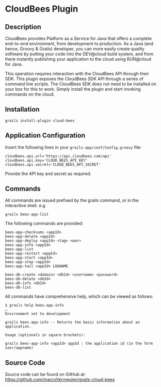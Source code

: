 # CloudBees Plugin

## Description

CloudBees provides Platform as a Service for Java that offers a complete end-to-end environment, from development to production. As a Java (and hence, Groovy & Grails) developer, you can more easily create quality software by putting your code into the DEV@cloud build system, and from there instantly publishing your application to the cloud using RUN@cloud for Java.

This operation requires interaction with the CloudBees API through their SDK. This plugin exposes the CloudBees SDK API through a series of command line scripts. The CloudBees SDK does not need to be installed on your box for this to work. Simply install the plugin and start invoking commands on the cloud.

## Installation

    grails install-plugin cloud-bees

## Application Configuration

Insert the following lines in your `grails-app/conf/Config.groovy` file:

    cloudbees.api.url='https://api.cloudbees.com/api'
    cloudbees.api.key='CLOUD_BEES_API_KEY'
    cloudbees.api.secret='CLOUD_BEES_API_SECRET'

Provide the API key and secret as required.

## Commands

All commands are issued prefixed by the grails command, or in the interactive shell. e.g

    grails bees-app-list

The following commands are provided:

    bees-app-checksums <appId>
    bees-app-delete <appId>
    bees-app-deploy <appId> <tag> <war>
    bees-app-info <appId>
    bees-app-list
    bees-app-restart <appId>
    bees-app-start <appId>
    bees-app-stop <appId>
    bees-app-tail <appId> LOGNAME

    bees-db-create <domain> <dbId> <username> <password> 
    bees-db-delete <dbId>
    bees-db-info <dbId>
    bees-db-list

All commands have comprehensive help, which can be viewed as follows:

    $ grails help bees-app-info
    …
    Environment set to development
    
    grails bees-app-info -- Returns the basic information about an application.
    
    Usage (optionals in square brackets):
    
    grails bees-app-info <appId> appId : the application id (in the form user/appname)
    
## Source Code

Source code can be found on GitHub at: https://github.com/marcoVermeulen/grails-cloud-bees